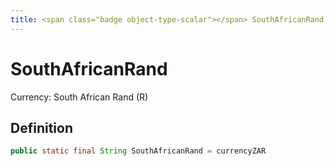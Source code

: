 ```yaml
---
title: <span class="badge object-type-scalar"></span> SouthAfricanRand
---
```

# <span class="badge object-type-scalar"></span> SouthAfricanRand

Currency: South African Rand (R)

## Definition

```java
public static final String SouthAfricanRand = currencyZAR
```
